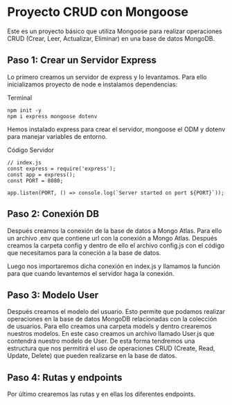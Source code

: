 # Proyecto CRUD con Mongoose

Este es un proyecto básico que utiliza Mongoose para realizar operaciones CRUD (Crear, Leer, Actualizar, Eliminar) en una base de datos MongoDB. 

## Paso 1: Crear un Servidor Express

Lo primero creamos un servidor de express y lo levantamos.
Para ello inicializamos proyecto de node e instalamos dependencias:

Terminal

```
npm init -y
npm i express mongoose dotenv

```
Hemos instalado express para crear el servidor, mongoose el ODM y dotenv para manejar variables de entorno.

Código Servidor
```
// index.js
const express = require('express');
const app = express();
const PORT = 8080;

app.listen(PORT, () => console.log(`Server started on port ${PORT}`));
```


## Paso 2: Conexión DB
Después creamos la conexión de la base de datos a Mongo Atlas.
Para ello un archivo .env que contiene url con la conexión a Mongo Atlas. Después creamos la carpeta config y dentro de ello el archivo config.js con el código que necesitamos para la coneción a la base de datos.

Luego nos importaremos dicha conexión en index.js y llamamos la función para que cuando levantemos el servidor haga la conexión.

## Paso 3: Modelo User
Después creamos el modelo del usuario. Esto permite que podamos realizar operaciones en la base de datos MongoDB relacionadas con la colección de usuarios. Para ello creamos una carpeta models y dentro crearemos nuestros modelos.
En este caso creamos un archivo llamado User.js que contendrá nuestro modelo de User.
De esta forma tendremos una estructura que nos permitirá el uso de operaciones CRUD (Create, Read, Update, Delete) que pueden realizarse en la base de datos.

## Paso 4: Rutas y endpoints
Por último crearemos las rutas y en ellas los diferentes endpoints.

